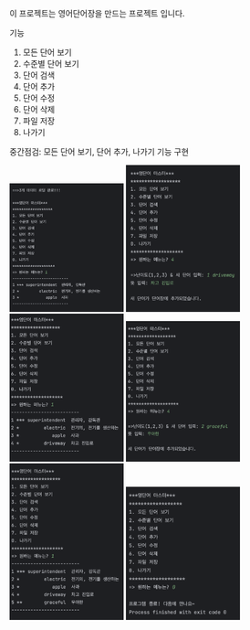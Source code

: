 이 프로젝트는 영어단어장을 만드는 프로젝트 입니다.

기능
1. 모든 단어 보기
2. 수준별 단어 보기
3. 단어 검색
4. 단어 추가
5. 단어 수정
6. 단어 삭제
7. 파일 저장
8. 나가기

중간점검: 모든 단어 보기, 단어 추가, 나가기 기능 구현

<img width = "200" src="https://github.com/Hakyoungan/2023PP_project1/blob/main/screenshots/screens1.png?raw=true">

<img width = "200" src="https://github.com/Hakyoungan/2023PP_project1/blob/main/screenshots/screens2.png?raw=true">

<img width = "200" src="https://github.com/Hakyoungan/2023PP_project1/blob/main/screenshots/screens3.png?raw=true">

<img width = "200" src="https://github.com/Hakyoungan/2023PP_project1/blob/main/screenshots/screens4.png?raw=true">

<img width = "200" src="https://github.com/Hakyoungan/2023PP_project1/blob/main/screenshots/screens5.png?raw=true">

<img width = "200" src="https://github.com/Hakyoungan/2023PP_project1/blob/main/screenshots/screens6.png?raw=true">
